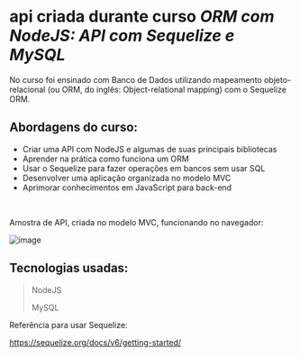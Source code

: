 # api criada durante curso *ORM com NodeJS: API com Sequelize e MySQL*

No curso foi ensinado com Banco de Dados utilizando mapeamento objeto-relacional (ou ORM, do inglês: Object-relational mapping) com o Sequelize ORM.

## Abordagens do curso:
- Criar uma API com NodeJS e algumas de suas principais bibliotecas
- Aprender na prática como funciona um ORM
- Usar o Sequelize para fazer operações em bancos sem usar SQL
- Desenvolver uma aplicação organizada no modelo MVC
- Aprimorar conhecimentos em JavaScript para back-end

<br>

Amostra de API, criada no modelo MVC, funcionando no navegador:

![image](https://user-images.githubusercontent.com/63618987/164550557-5663919c-6193-4255-8f6b-1e1ae237ec58.png)

## Tecnologias usadas:
> NodeJS
> 
> MySQL

Referência para usar Sequelize:

<a>https://sequelize.org/docs/v6/getting-started/</a>


